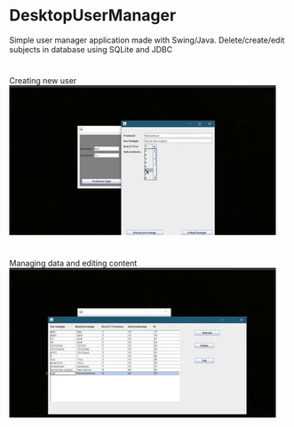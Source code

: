 # DesktopUserManager
Simple user manager application made with Swing/Java. Delete/create/edit subjects in database using SQLite and JDBC
#
Creating new user
![](first.gif)

#
Managing data and editing content
![](second.gif)